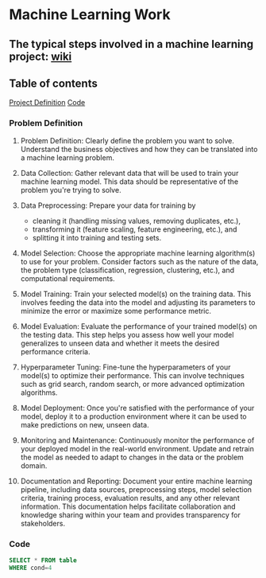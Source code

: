 # Machine Learning Work
## The typical steps involved in a machine learning project: [wiki](https://en.wikipedia.org/wiki/Machine_learning)

## Table of contents

[Project Definition](problem-definition)
[Code](code)
### Problem Definition
1. Problem Definition: Clearly define the problem you want to solve. Understand the business objectives and how they can be translated into a machine learning problem.
   
3. Data Collection: Gather relevant data that will be used to train your machine learning model. This data should be representative of the problem you're trying to solve.
4. Data Preprocessing: Prepare your data for training by
   - cleaning it (handling missing values, removing duplicates, etc.),
   - transforming it (feature scaling, feature engineering, etc.), and
   - splitting it into training and testing sets.
5. Model Selection: Choose the appropriate machine learning algorithm(s) to use for your problem. Consider factors such as the nature of the data, the problem type (classification, regression, clustering, etc.), and computational requirements.
6. Model Training: Train your selected model(s) on the training data. This involves feeding the data into the model and adjusting its parameters to minimize the error or maximize some performance metric.
7. Model Evaluation: Evaluate the performance of your trained model(s) on the testing data. This step helps you assess how well your model generalizes to unseen data and whether it meets the desired performance criteria.
8. Hyperparameter Tuning: Fine-tune the hyperparameters of your model(s) to optimize their performance. This can involve techniques such as grid search, random search, or more advanced optimization algorithms.
9. Model Deployment: Once you're satisfied with the performance of your model, deploy it to a production environment where it can be used to make predictions on new, unseen data.
10. Monitoring and Maintenance: Continuously monitor the performance of your deployed model in the real-world environment. Update and retrain the model as needed to adapt to changes in the data or the problem domain.
11. Documentation and Reporting: Document your entire machine learning pipeline, including data sources, preprocessing steps, model selection criteria, training process, evaluation results, and any other relevant information. This documentation helps facilitate collaboration and knowledge sharing within your team and provides transparency for stakeholders.


### Code

```sql
SELECT * FROM table
WHERE cond=4
